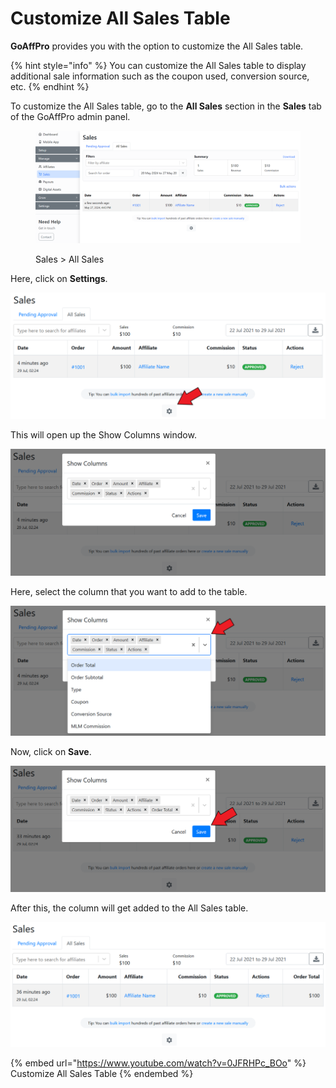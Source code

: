 # Customize All Sales Table

**GoAffPro** provides you with the option to customize the All Sales table.

{% hint style="info" %}
You can customize the All Sales table to display additional sale information such as the coupon used, conversion source, etc.&#x20;
{% endhint %}

To customize the All Sales table, go to the **All Sales** section in the **Sales** tab of the GoAffPro admin panel.

<figure><img src="../../../.gitbook/assets/image (91).png" alt=""><figcaption><p>Sales > All Sales</p></figcaption></figure>

Here, click on **Settings**.

![Click on Settings](<../../../.gitbook/assets/Screenshot 2021-07-29 022839 (4).png>)

This will open up the Show Columns window.

![Show Columns](<../../../.gitbook/assets/image (581).png>)

Here, select the column that you want to add to the table.

![Select the column](<../../../.gitbook/assets/Screenshot 2021-07-29 023255.png>)

Now, click on **Save**.

![Click on Save](<../../../.gitbook/assets/Screenshot 2021-07-29 025812.png>)

After this, the column will get added to the All Sales table.

![](<../../../.gitbook/assets/image (2316).png>)

{% embed url="https://www.youtube.com/watch?v=0JFRHPc_BOo" %}
Customize All Sales Table
{% endembed %}
